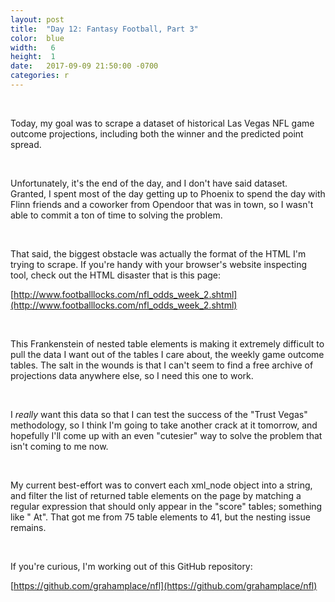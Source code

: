 ```yaml
---
layout: post
title:  "Day 12: Fantasy Football, Part 3"
color:  blue
width:   6
height:  1
date:   2017-09-09 21:50:00 -0700
categories: r
---
```


<br>

Today, my goal was to scrape a dataset of historical Las Vegas NFL game outcome projections,
  including both the winner and the predicted point spread.

<br>

Unfortunately, it's the end of the day, and I don't have said dataset. Granted,
  I spent most of the day getting up to Phoenix to spend the day with Flinn friends and
  a coworker from Opendoor that was in town, so I wasn't able to commit a ton of
  time to solving the problem.

<br>

That said, the biggest obstacle was actually the format of the HTML I'm trying to
  scrape. If you're handy with your browser's website inspecting tool, check out
  the HTML disaster that is this page:

[http://www.footballlocks.com/nfl_odds_week_2.shtml](http://www.footballlocks.com/nfl_odds_week_2.shtml)

<br>

This Frankenstein of nested table elements is making it extremely difficult to
  pull the data I want out of the tables I care about, the weekly game outcome tables.
  The salt in the wounds is that I can't seem to find a free archive of projections
  data anywhere else, so I need this one to work.

<br>

I _really_ want this data so that I can test the success of the "Trust Vegas" methodology,
  so I think I'm going to take another crack at it tomorrow, and hopefully I'll come up with
  an even "cutesier" way to solve the problem that isn't coming to me now.

<br>

My current best-effort was to convert each xml_node object into a string, and filter the
  list of returned table elements on the page by matching a regular expression that should
  only appear in the "score" tables; something like "<td> At". That got me from 75 table elements to 41,
  but the nesting issue remains.

<br>

If you're curious, I'm working out of this GitHub repository:

[https://github.com/grahamplace/nfl](https://github.com/grahamplace/nfl)
